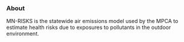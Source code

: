 ### About

MN-RISKS is the statewide air emissions model used by the MPCA to estimate health risks due to exposures to pollutants in the outdoor environment.
